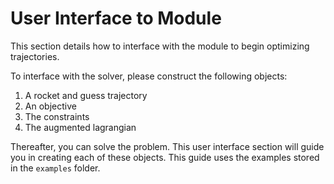 # User Interface to Module

This section details how to interface with the module to begin optimizing
trajectories.

To interface with the solver, please construct the following objects:
1. A rocket and guess trajectory
2. An objective
3. The constraints
4. The augmented lagrangian

Thereafter, you can solve the problem. This user interface section will guide
you in creating each of these objects. This guide uses the examples stored in
the `examples` folder.
